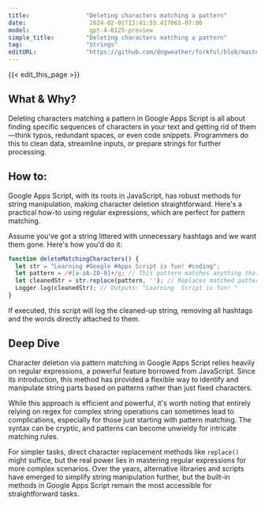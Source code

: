 ```yaml
---
title:                "Deleting characters matching a pattern"
date:                  2024-02-01T13:41:55.417065-07:00
model:                 gpt-4-0125-preview
simple_title:         "Deleting characters matching a pattern"
tag:                  "Strings"
editURL:              "https://github.com/dogweather/forkful/blob/master/content/en/google-apps-script/deleting-characters-matching-a-pattern.md"
---
```


{{< edit_this_page >}}

## What & Why?
Deleting characters matching a pattern in Google Apps Script is all about finding specific sequences of characters in your text and getting rid of them—think typos, redundant spaces, or even code snippets. Programmers do this to clean data, streamline inputs, or prepare strings for further processing.

## How to:
Google Apps Script, with its roots in JavaScript, has robust methods for string manipulation, making character deletion straightforward. Here's a practical how-to using regular expressions, which are perfect for pattern matching. 

Assume you've got a string littered with unnecessary hashtags and we want them gone. Here's how you'd do it:

```Javascript
function deleteMatchingCharacters() {
  let str = "Learning #Google #Apps Script is fun! #coding";
  let pattern = /#[a-zA-Z0-9]+/g; // This pattern matches anything that starts with a # followed by alphanumerics
  let cleanedStr = str.replace(pattern, ''); // Replaces matched patterns with an empty string, thus deleting them
  Logger.log(cleanedStr); // Outputs: "Learning  Script is fun! "
}
```

If executed, this script will log the cleaned-up string, removing all hashtags and the words directly attached to them.

## Deep Dive
Character deletion via pattern matching in Google Apps Script relies heavily on regular expressions, a powerful feature borrowed from JavaScript. Since its introduction, this method has provided a flexible way to identify and manipulate string parts based on patterns rather than just fixed characters.

While this approach is efficient and powerful, it's worth noting that entirely relying on regex for complex string operations can sometimes lead to complications, especially for those just starting with pattern matching. The syntax can be cryptic, and patterns can become unwieldy for intricate matching rules. 

For simpler tasks, direct character replacement methods like `replace()` might suffice, but the real power lies in mastering regular expressions for more complex scenarios. Over the years, alternative libraries and scripts have emerged to simplify string manipulation further, but the built-in methods in Google Apps Script remain the most accessible for straightforward tasks.
